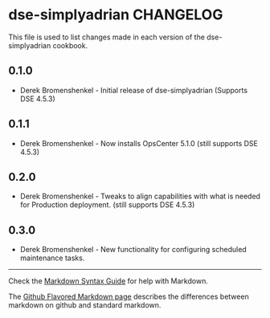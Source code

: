 dse-simplyadrian CHANGELOG
=====================

This file is used to list changes made in each version of the dse-simplyadrian cookbook.

0.1.0
-----
- Derek Bromenshenkel - Initial release of dse-simplyadrian (Supports DSE 4.5.3)

0.1.1
-----
- Derek Bromenshenkel - Now installs OpsCenter 5.1.0 (still supports DSE 4.5.3)

0.2.0
-----
- Derek Bromenshenkel - Tweaks to align capabilities with what is needed for Production deployment. (still supports DSE 4.5.3)

0.3.0
-----
- Derek Bromenshenkel - New functionality for configuring scheduled maintenance tasks.

- - -
Check the [Markdown Syntax Guide](http://daringfireball.net/projects/markdown/syntax) for help with Markdown.

The [Github Flavored Markdown page](http://github.github.com/github-flavored-markdown/) describes the differences between markdown on github and standard markdown.
